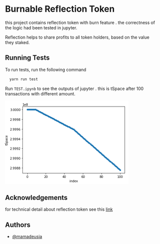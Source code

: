 
# Burnable Reflection Token 

this project contains reflection token with burn feature .
the correctness of the logic had been tested in jupyter. 

Reflection helps to share profits to all token holders, based on the value they staked. 
 

## Running Tests

To run tests, run the following command

```bash
  yarn run test
```
Run `TEST.ipynb` to see the outputs of jupyter . this is tSpace after 100 transactions with different amount. 


![test with 100 transacitons in jupyter](output.png)



## Acknowledgements

for technical detail about reflection token see this [link](https://reflect-contract-doc.netlify.app/)

## Authors

- [@mamadeusia](https://github.com/mamadeusia)

